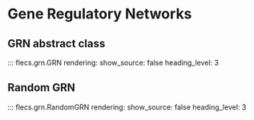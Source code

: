 # Gene Regulatory Networks

## GRN abstract class

::: flecs.grn.GRN
    rendering:
      show_source: false
      heading_level: 3

## Random GRN

::: flecs.grn.RandomGRN
    rendering:
      show_source: false
      heading_level: 3
